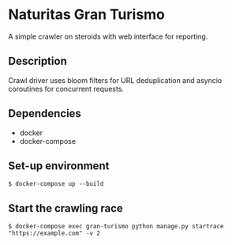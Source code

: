 # Naturitas Gran Turismo

A simple crawler on steroids with web interface for reporting.

## Description

Crawl driver uses bloom filters for URL deduplication and asyncio coroutines
for concurrent requests.

## Dependencies

* docker
* docker-compose

## Set-up environment

```
$ docker-compose up --build
```

## Start the crawling race

```
$ docker-compose exec gran-turismo python manage.py startrace "https://example.com" -v 2
```
